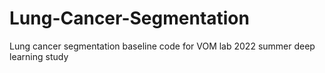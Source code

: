 # Lung-Cancer-Segmentation
Lung cancer segmentation baseline code for VOM lab 2022 summer deep learning study
